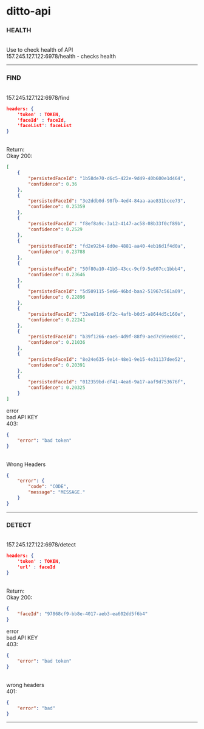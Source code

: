# ditto-api

  
### HEALTH 

\
Use to check health of API  \
157.245.127.122:6978/health - checks health  

------------
 
 ### FIND  
\
157.245.127.122:6978/find 
```json
headers: {
    'token' : TOKEN,
    'faceId' : faceId,
    'faceList': faceList
}
```
  \
Return:  \
Okay 200:
```json
[
    {
        "persistedFaceId": "1b58de70-d6c5-422e-9d49-40b600e1d464",
        "confidence": 0.36
    },
    {
        "persistedFaceId": "3e2ddb0d-98fb-4ed4-84aa-aae831bcce73",
        "confidence": 0.25359
    },
    {
        "persistedFaceId": "f8ef8a9c-3a12-4147-ac58-08b33f0cf89b",
        "confidence": 0.2529
    },
    {
        "persistedFaceId": "fd2e92b4-8d0e-4881-aa40-4eb16d1f4d0a",
        "confidence": 0.23788
    },
    {
        "persistedFaceId": "50f80a10-41b5-43cc-9cf9-5e607cc1bbb4",
        "confidence": 0.23646
    },
    {
        "persistedFaceId": "5d509115-5e66-46bd-baa2-51967c561a09",
        "confidence": 0.22896
    },
    {
        "persistedFaceId": "32ee81d6-6f2c-4afb-b0d5-a8644d5c160e",
        "confidence": 0.22241
    },
    {
        "persistedFaceId": "b39f1266-eae5-4d9f-88f9-aed7c99ee08c",
        "confidence": 0.21036
    },
    {
        "persistedFaceId": "8e24e635-9e14-48e1-9e15-4e31137dee52",
        "confidence": 0.20391
    },
    {
        "persistedFaceId": "012359bd-df41-4ea6-9a17-aaf9d753676f",
        "confidence": 0.20325
    }
]
```
error  \
bad API KEY  \
403:    
```json
{
    "error": "bad token"
}
```
\
Wrong Headers  
```json
{
    "error": {
        "code": "CODE",
        "message": "MESSAGE."
    }
}
```

---------------
### DETECT  
\
157.245.127.122:6978/detect   
```json
headers: {
    'token' : TOKEN,
    'url' : faceId
}
```
\
Return:    
Okay 200:  
```json
{
    "faceId": "97868cf9-bb8e-4017-aeb3-ea602dd5f6b4"
}  
```
error\
bad API KEY\
403:  
```json
{
    "error": "bad token"
}
```
\
wrong headers  
401: 
```json
{
    "error": "bad"
}
```
-------------

